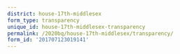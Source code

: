```yaml
---
district: house-17th-middlesex
form_type: transparency
unique_id: house-17th-middlesex-transparency
permalink: /2020bq/house-17th-middlesex/transparency/
form_id: '201707123019141'
---
```

